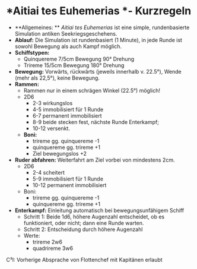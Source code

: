 # *Aitiai tes Euhemerias *- Kurzregeln

- **Allgemeines:	** *Aitiai tes Euhemerias* ist eine simple, rundenbasierte Simulation antiken Seekriegsgeschehens.
- **Ablauf:**	Die Simulation ist rundenbasiert (1 Minute), in jede Runde ist sowohl Bewegung als auch Kampf möglich.
- **Schiffstypen:**		
	- Quinquereme		7/5cm Bewegung		90° Drehung
	- Trireme		15/5cm Bewegung		180° Drehung
- **Bewegung:**	Vorwärts, rückwärts (jeweils innerhalb v. 22.5°), Wende (mehr als 22,5°), keine Bewegung.
- **Rammen:**		
	- Rammen nur in einem schrägen Winkel (22.5°) möglich!
	- 2D6
		- 2-3 wirkungslos 
		- 4-5 immobilisiert für 1 Runde 
		- 6-7 permanent immobilisiert
		- 8-9 beide stecken fest, nächste Runde Enterkampf; 
		- 10-12 versenkt.
	- **Boni:**		
		- trireme gg. quinquereme -1
		- quinquereme gg. trireme +1
		- Ziel bewegungslos +2
- **Ruder abfahren:**	Weiterfahrt am Ziel vorbei von mindestens 2cm.
	- 2D6
		- 2-4 scheitert
		- 5-9 immobilisiert für 1 Runde
		- 10-12 permanent immobilisiert
	- Boni:		
		- trireme gg. quinquereme -1
		- quinquereme gg. trireme +1
- **Enterkampf:** 	Einleitung automatisch bei bewegungsunfähigem Schiff
	- Schritt 1: Beide 1d6, höhere Augenzahl entscheidet, ob es funktioniert, oder nicht; dann eine Runde warten.
	- Schritt 2: Entscheidung durch höhere Augenzahl
	- Werte:		
		- trireme 2w6
		- quadrireme 3w6

C³I:	Vorherige Absprache von Flottenchef mit Kapitänen erlaubt